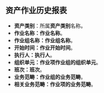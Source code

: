 ## 资产作业历史报表
* **资产类别**：所属**资产类别**名称。
* **作业名称：作业名称**。
* **作业组名称：作业组名称**。
* **开始时间：作业开始时间**。
* **执行人：执行人**。
* **组织单元：作业项作业组的组织单元**。
* **班次：班次**。
* **业务范畴：作业组的业务范畴**。
* **相关业务范畴：作业项的业务范畴**。
